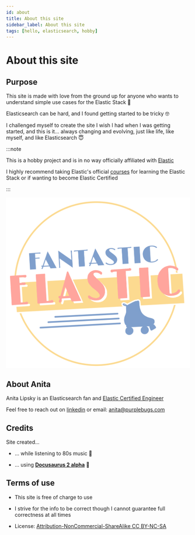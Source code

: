 ```yaml
---
id: about
title: About this site
sidebar_label: About this site
tags: [hello, elasticsearch, hobby]
---
```


# About this site

## Purpose

This site is made with love from the ground up for anyone who wants to understand simple use cases for the Elastic Stack 💜

Elasticsearch can be hard, and I found getting started to be tricky 🤓

I challenged myself to create the site I wish I had when I was getting started, and this is it... always changing and evolving, just like life, like myself, and like Elasticsearch 😇

:::note

This is a hobby project and is in no way officially affiliated with [Elastic](https://elastic.co)

I highly recommend taking Elastic's official [courses](https://www.elastic.co/training/certification) for learning the Elastic Stack or if wanting to become Elastic Certified

:::

![FantasticElasticCircleLogo](../../static/img/FantasticElasticCircleLogo.png)

## About Anita

Anita Lipsky is an Elasticsearch fan and [Elastic Certified Engineer](https://certified.elastic.co/8c217fda-75a3-462d-9438-1a0b5853a403)

Feel free to reach out on [linkedin](https://www.linkedin.com/in/anita-lipsky-506360120) or email: [anita@purplebugs.com](mailto:anita@purplebugs.com)

## Credits

Site created...

- ... while listening to 80s music 🎷

- ... using [**Docusaurus 2 alpha**](https://v2.docusaurus.io/) 👾

## Terms of use

- This site is free of charge to use

- I strive for the info to be correct though I cannot guarantee full correctness at all times

- License: [Attribution-NonCommercial-ShareAlike
  CC BY-NC-SA](https://creativecommons.org/licenses/by-nc-sa/4.0/)

